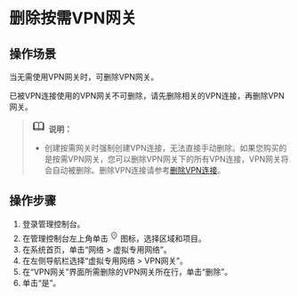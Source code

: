 # 删除按需VPN网关<a name="zh-cn_topic_0085547869"></a>

## 操作场景<a name="section13176183482415"></a>

当无需使用VPN网关时，可删除VPN网关。

已被VPN连接使用的VPN网关不可删除，请先删除相关的VPN连接，再删除VPN网关。

>![](public_sys-resources/icon-note.gif) **说明：**   
>-   创建按需网关时强制创建VPN连接，无法直接手动删除。如果您购买的是按需VPN网关，您可以删除VPN网关下的所有VPN连接，VPN网关将会自动被删除。删除VPN连接请参考[删除VPN连接](删除VPN连接.md)。  

## 操作步骤<a name="section35089332475"></a>

1.  登录管理控制台。
2.  在管理控制台左上角单击![](figures/d00356819-云计算开发部-公有云_IaaS-image-f1cac6ef-c4f7-462b-a7f1-85e988937e64.png)图标，选择区域和项目。
3.  在系统首页，单击“网络 \> 虚拟专用网络”。
4.  在左侧导航栏选择“虚拟专用网络 \> VPN网关”。
5.  在“VPN网关”界面所需删除的VPN网关所在行，单击“删除”。
6.  单击“是”。

